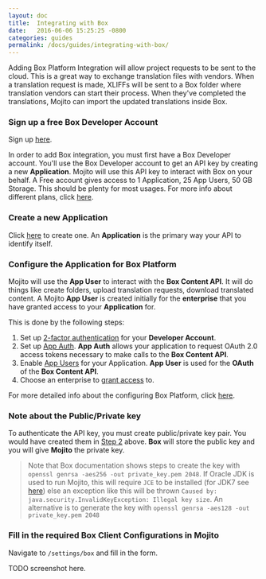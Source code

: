 ```yaml
---
layout: doc
title:  Integrating with Box
date:   2016-06-06 15:25:25 -0800
categories: guides
permalink: /docs/guides/integrating-with-box/
---
```


Adding Box Platform Integration will allow project requests to be sent to the cloud.  This is a great way to exchange translation files with vendors.  When a translation request is made, XLIFFs will be sent to a Box folder where translation vendors can start their process.  When they've completed the translations, Mojito can import the updated translations inside Box.


### Sign up a free Box Developer Account

Sign up [here](https://app.box.com/signup/o/default_developer_offer).

In order to add Box integration, you must first have a Box Developer account. You'll use the Box Developer account to get an API key by creating a new **Application**. Mojito will use this API key to interact with Box on your behalf.  A Free account gives access to 1 Application, 25 App Users, 50 GB Storage.  This should be plenty for most usages.  For more info about different plans, click [here](https://developers.box.com/box-platform-pricing/).


### Create a new Application
Click [here](https://app.box.com/developers/services/edit/) to create one.  An **Application** is the primary way your API to identify itself.

### Configure the Application for Box Platform

Mojito will use the **App User** to interact with the **Box Content API**.  It will do things like create folders, upload translation requests, download translated content.  A Mojito **App User** is  created initially for the **enterprise** that you have granted access to your **Application** for.

This is done by the following steps:

1. Set up [2-factor authentication](https://docs.box.com/docs/configuring-box-platform#section-2-set-up-two-factor-authentication) for your **Developer Account**.
2. Set up [App Auth](https://docs.box.com/docs/app-auth).  **App Auth** allows your application to request OAuth 2.0 access tokens necessary to make calls to the **Box Content API**.
2. Enable [App Users](https://docs.box.com/docs/configuring-box-platform#section-3-enabling-app-auth-and-app-users) for your Application.  **App User** is used for the **OAuth** of the **Box Content API**.
3. Choose an enterprise to [grant access](https://docs.box.com/docs/configuring-box-platform#section-4-grant-access-in-enterprise-admin-console) to.


For more detailed info about the configuring Box Platform, click [here](https://docs.box.com/docs/configuring-box-platform).


### Note about the Public/Private key

To authenticate the API key, you must create public/private key pair.  You would have created them in [Step 2](#configure-the-application-for-box-platform) above.  **Box** will store the public key and you will give **Mojito** the private key.

>Note that Box documentation shows steps to create the key with `openssl genrsa -aes256 -out private_key.pem 2048`.
If Oracle JDK is used to run Mojito, this will require `JCE` to be installed
(for JDK7 see [here](http://www.oracle.com/technetwork/java/javase/downloads/jce-7-download-432124.html))
else an exception like this will be thrown `Caused by: java.security.InvalidKeyException: Illegal key size`.
An alternative is to generate the key with `openssl genrsa -aes128 -out private_key.pem 2048`


### Fill in the required Box Client Configurations in Mojito

Navigate to `/settings/box` and fill in the form.

TODO screenshot here.